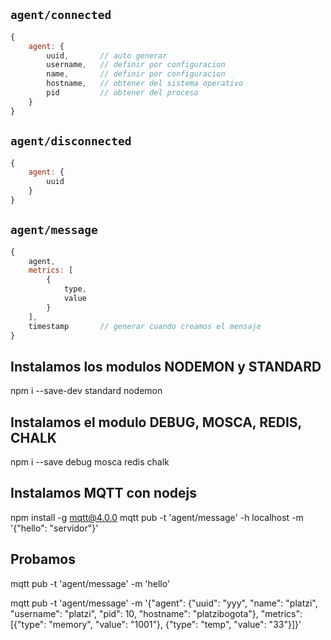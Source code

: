 
## `agent/connected`

``` js
{
    agent: {
        uuid,       // auto generar
        username,   // definir por configuracion
        name,       // definir por configuracion
        hostname,   // obtener del sistema operativo
        pid         // obtener del proceso
    }
}
```

## `agent/disconnected`

``` js
{
    agent: {
        uuid
    }
}
```

## `agent/message`

``` js
{
    agent,
    metrics: [
        {
            type,
            value
        }
    ],
    timestamp       // generar cuando creamos el mensaje
}
```

## Instalamos los modulos NODEMON  y STANDARD

npm i --save-dev standard nodemon

## Instalamos el modulo DEBUG, MOSCA, REDIS, CHALK

npm i --save debug mosca redis chalk

## Instalamos MQTT con nodejs

npm install -g mqtt@4.0.0
mqtt pub -t 'agent/message' -h localhost -m '{"hello": "servidor"}'

## Probamos

mqtt pub -t 'agent/message' -m 'hello'

mqtt pub -t 'agent/message' -m '{"agent": {"uuid": "yyy", "name": "platzi", "username": "platzi", "pid": 10, "hostname": "platzibogota"}, "metrics": [{"type": "memory", "value": "1001"}, {"type": "temp", "value": "33"}]}'
